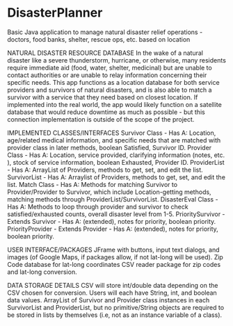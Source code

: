# DisasterPlanner
Basic Java application to manage natural disaster relief operations - doctors, food banks, shelter, rescue ops, etc. based on location

NATURAL DISASTER RESOURCE DATABASE
In the wake of a natural disaster like a severe thunderstorm, hurricane, or otherwise, many residents require immediate aid (food, water, shelter, medicinal) but are unable to contact authorities or are unable to relay information concerning their specific needs. This app functions as a location database for both service providers and survivors of natural disasters, and is also able to match a survivor with a service that they need based on closest location. If implemented into the real world, the app would likely function on a satellite database that would reduce downtime as much as possible - but this connection implementation is outside of the scope of the project. 

IMPLEMENTED CLASSES/INTERFACES
Survivor Class - Has A: 
Location, age/related medical information, and specific needs that are matched with provider class in later methods, boolean Satisfied, Survivor ID.
Provider Class - Has A:
Location, service provided, clarifying information (notes, etc. ), stock of service information, boolean Exhausted, Provider ID.
ProviderList - Has A:
ArrayList of Providers, methods to get, set, and edit the list.
SurvivorList - Has A:
Arraylist of Providers, methods to get, set, and edit the list.
Match Class - Has A:
Methods for matching Survivor to Provider/Provider to Survivor, which include Location-getting methods, matching methods through ProviderList/SurvivorList.
DisasterEval Class - Has A:
Methods to loop through provider and survivor to check satisfied/exhausted counts, overall disaster level from 1-5.
PrioritySurvivor - Extends Survivor - Has A:
(extended), notes for priority, boolean priority.
PriorityProvider - Extends Provider - Has A:
(extended), notes for priority, boolean priority. 


USER INTERFACE/PACKAGES
JFrame with buttons, input text dialogs, and images (of Google Maps, if packages allow, if not lat-long will be used).
Zip Code database for lat-long coordinates
CSV reader package for zip codes and lat-long conversion.

DATA STORAGE DETAILS
CSV will store int/double data depending on the CSV chosen for conversion.
Users will each have String, int, and boolean data values.
ArrayList of Survivor and Provider class instances in each SurvivorList and ProviderList, but no primitive/String objects are required to be stored in lists by themselves (i.e, not as an instance variable of a class). 
